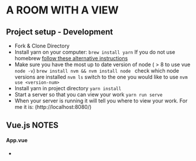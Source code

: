 # A ROOM WITH A VIEW

## Project setup - Development
+ Fork & Clone Directory
+ Install yarn on your computer: ```brew install yarn```
If you do not use homebrew [follow these alternative instructions](https://yarnpkg.com/lang/en/docs/install/#mac-stable)
+ Make sure you have the most up to date version of node ( > 8 to use vue ```node -v```) ```brew install nvm && nvm install node ```
      check which node versions are installed ```nvm ls```
      switch to the one you would like to use ```nvm use <version-num> ```
+ Install yarn in project directory ```yarn install```
+ Start a server so that you can view your work ```yarn run serve```
+ When your server is running it will tell you where to view your work. For me it is: (http://localhost:8080/)

<!-- ### Compiles and minifies for production ```yarn run build``` -->

## Vue.js NOTES

<!-- What does main.js do?  -->
#### App.vue
+ <template> Holds all the main components of the app - the window and the pool <!-- should the pool actually be inside the window?  -->
+ <script> Imports the components from the file tree then then exports components to the <template>.
+ <style> connects the scss files
